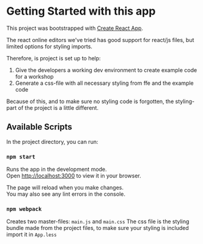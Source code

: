 # Getting Started with this app

This project was bootstrapped with [Create React App](https://github.com/facebook/create-react-app).

The react online editors we've tried has good support for react/js files, but limited options for styling imports.

Therefore, is project is set up to help:
1. Give the developers a working dev environment to create example code for a workshop
2. Generate a css-file with all necessary styling from ffe and the example code

Because of this, and to make sure no styling code is forgotten, the styling-part of the project is a little different.

## Available Scripts

In the project directory, you can run:

### `npm start`

Runs the app in the development mode.\
Open [http://localhost:3000](http://localhost:3000) to view it in your browser.

The page will reload when you make changes.\
You may also see any lint errors in the console.


### `npm webpack`
Creates two master-files: `main.js` and `main.css`
The css file is the styling bundle made from the project files, to make sure your styling is included import it in `App.less`


